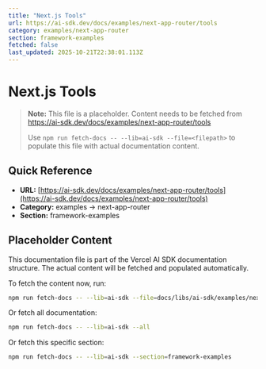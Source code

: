 ```yaml
---
title: "Next.js Tools"
url: https://ai-sdk.dev/docs/examples/next-app-router/tools
category: examples/next-app-router
section: framework-examples
fetched: false
last_updated: 2025-10-21T22:38:01.113Z
---
```


# Next.js Tools

> **Note:** This file is a placeholder. Content needs to be fetched from https://ai-sdk.dev/docs/examples/next-app-router/tools
>
> Use `npm run fetch-docs -- --lib=ai-sdk --file=<filepath>` to populate this file with actual documentation content.

## Quick Reference

- **URL:** [https://ai-sdk.dev/docs/examples/next-app-router/tools](https://ai-sdk.dev/docs/examples/next-app-router/tools)
- **Category:** examples → next-app-router
- **Section:** framework-examples

## Placeholder Content

This documentation file is part of the Vercel AI SDK documentation structure.
The actual content will be fetched and populated automatically.

To fetch the content now, run:

```bash
npm run fetch-docs -- --lib=ai-sdk --file=docs/libs/ai-sdk/examples/next-app-router/tools.md
```

Or fetch all documentation:

```bash
npm run fetch-docs -- --lib=ai-sdk --all
```

Or fetch this specific section:

```bash
npm run fetch-docs -- --lib=ai-sdk --section=framework-examples
```
